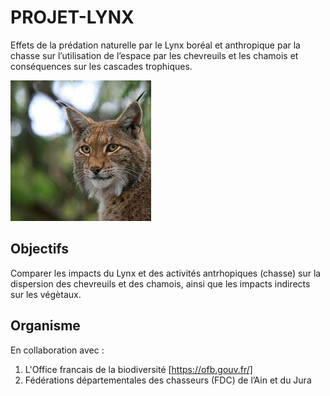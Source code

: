 # PROJET-LYNX

Effets de la prédation naturelle par le Lynx boréal et anthropique par la chasse sur l’utilisation de l’espace par les chevreuils et les chamois et conséquences sur les cascades trophiques.

![this is an image](lynx.jfif)

## Objectifs
Comparer les impacts du Lynx et des activités antrhopiques (chasse) sur la dispersion des chevreuils et des chamois, ainsi que les impacts indirects sur les végètaux. 

## Organisme
En collaboration avec :
1. L'Office francais de la biodiversité [https://ofb.gouv.fr/]
2. Fédérations départementales des chasseurs (FDC) de l’Ain et du Jura 
